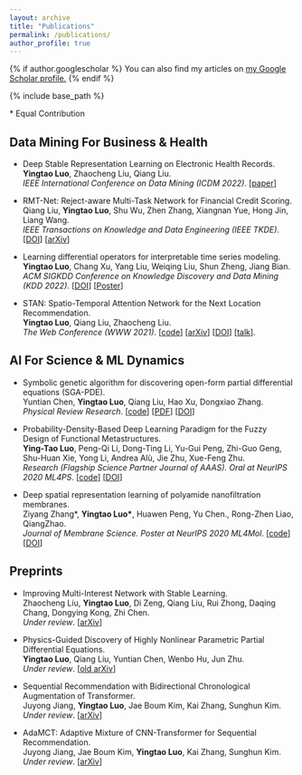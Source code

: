 ```yaml
---
layout: archive
title: "Publications"
permalink: /publications/
author_profile: true
---
```


{% if author.googlescholar %}
  You can also find my articles on <u><a href="{{author.googlescholar}}">my Google Scholar profile</a>.</u>
{% endif %}

{% include base_path %}

\* Equal Contribution 
  
## Data Mining For Business & Health
* Deep Stable Representation Learning on Electronic Health Records.  
__Yingtao Luo__, Zhaocheng Liu, Qiang Liu.  
*IEEE International Conference on Data Mining (ICDM 2022)*.  [[paper](https://github.com/yingtaoluo/yingtaoluo.github.io/blob/master/_publications/Causal_Healthcare_Embedding.pdf)]  

* RMT-Net: Reject-aware Multi-Task Network for Financial Credit Scoring.  
Qiang Liu, __Yingtao Luo__, Shu Wu, Zhen Zhang, Xiangnan Yue, Hong Jin, Liang Wang.  
*IEEE Transactions on Knowledge and Data Engineering (IEEE TKDE)*. [[DOI](https://doi.org/10.1109/TKDE.2022.3179025)]  [[arXiv](https://arxiv.org/abs/2206.00568)]  

* Learning differential operators for interpretable time series modeling.  
__Yingtao Luo__, Chang Xu, Yang Liu, Weiqing Liu, Shun Zheng, Jiang Bian.  
*ACM SIGKDD Conference on Knowledge Discovery and Data Mining (KDD 2022)*.  [[DOI](https://doi.org/10.1145/3534678.3539245)]  [[Poster](https://github.com/yingtaoluo/yingtaoluo.github.io/blob/master/_publications/LDO_poster.pdf)]

* STAN: Spatio-Temporal Attention Network for the Next Location Recommendation.  
__Yingtao Luo__, Qiang Liu, Zhaocheng Liu.  
*The Web Conference (WWW 2021)*. [[code](https://github.com/yingtaoluo/Spatial-Temporal-Attention-Network-for-POI-Recommendation)]  [[arXiv](https://arxiv.org/abs/2102.04095)]  [[DOI](https://doi.org/10.1145/3442381.3449998)]  [[talk](https://www.youtube.com/watch?v=ajNzESvOvzs)].

## AI For Science & ML Dynamics
* Symbolic genetic algorithm for discovering open-form partial differential equations (SGA-PDE).  
Yuntian Chen, __Yingtao Luo__, Qiang Liu, Hao Xu, Dongxiao Zhang.  
*Physical Review Research*. [[code](https://github.com/yingtaoluo/PDE-Discovery-with-Evolutionary-Tree-Search)]  [[PDF](https://journals.aps.org/prresearch/pdf/10.1103/PhysRevResearch.4.023174)]  [[DOI](https://doi.org/10.1103/PhysRevResearch.4.023174)]

* Probability-Density-Based Deep Learning Paradigm for the Fuzzy Design of Functional Metastructures.  
__Ying-Tao Luo__, Peng-Qi Li, Dong-Ting Li, Yu-Gui Peng, Zhi-Guo Geng,  
Shu-Huan Xie, Yong Li, Andrea Alù, Jie Zhu, Xue-Feng Zhu.  
*Research (Flagship Science Partner Journal of AAAS). Oral at NeurIPS 2020 ML4PS*. [[code](http://github.com/yingtaoluo/Probabilistic-density-network)]  [[DOI](https://doi.org/10.34133/2020/8757403)]
  
* Deep spatial representation learning of polyamide nanofiltration membranes.  
Ziyang Zhang\*, __Yingtao Luo\*__, Huawen Peng, Yu Chen., Rong-Zhen Liao, QiangZhao.  
*Journal of Membrane Science. Poster at NeurIPS 2020 ML4Mol*. [[code](https://github.com/yingtaoluo/Nanofiltration-Membrane-Deep-Learning)]  [[DOI](https://doi.org/10.1016/j.memsci.2020.118910)] 

## Preprints
* Improving Multi-Interest Network with Stable Learning.  
Zhaocheng Liu, __Yingtao Luo__, Di Zeng, Qiang Liu, Rui Zhong, Daqing Chang, Dongying Kong, Zhi Chen.  
*Under review*.  [[arXiv](https://arxiv.org/abs/2207.07910)]

* Physics-Guided Discovery of Highly Nonlinear Parametric Partial Differential Equations.  
__Yingtao Luo__, Qiang Liu, Yuntian Chen, Wenbo Hu, Jun Zhu.  
*Under review*. [[old arXiv](https://arxiv.org/abs/2106.01078)]

* Sequential Recommendation with Bidirectional Chronological Augmentation of Transformer.  
Juyong Jiang,  __Yingtao Luo__, Jae Boum Kim, Kai Zhang, Sunghun Kim.  
*Under review*. [[arXiv](https://arxiv.org/pdf/2112.06460.pdf)]   

* AdaMCT: Adaptive Mixture of CNN-Transformer for Sequential Recommendation.  
Juyong Jiang, Jae Boum Kim, __Yingtao Luo__, Kai Zhang, Sunghun Kim.  
*Under review*. [[arXiv](https://arxiv.org/abs/2205.08776)]  
